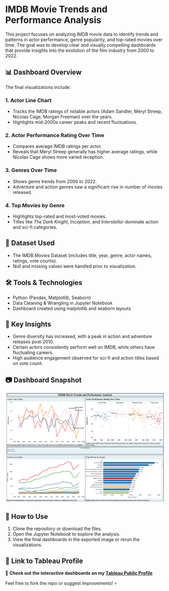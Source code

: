 # IMDB Movie Trends and Performance Analysis

This project focuses on analyzing IMDB movie data to identify trends and patterns in actor performance, genre popularity, and top-rated movies over time. The goal was to develop clear and visually compelling dashboards that provide insights into the evolution of the film industry from 2000 to 2022.

## 📊 Dashboard Overview

The final visualizations include:

### 1. Actor Line Chart
- Tracks the IMDB ratings of notable actors (Adam Sandler, Meryl Streep, Nicolas Cage, Morgan Freeman) over the years.
- Highlights mid-2000s career peaks and recent fluctuations.

### 2. Actor Performance Rating Over Time
- Compares average IMDB ratings per actor.
- Reveals that Meryl Streep generally has higher average ratings, while Nicolas Cage shows more varied reception.

### 3. Genres Over Time
- Shows genre trends from 2000 to 2022.
- Adventure and action genres saw a significant rise in number of movies released.

### 4. Top Movies by Genre
- Highlights top-rated and most-voted movies.
- Titles like *The Dark Knight*, *Inception*, and *Interstellar* dominate action and sci-fi categories.

## 📁 Dataset Used
- The IMDB Movies Dataset (includes title, year, genre, actor names, ratings, vote counts).
- Null and missing values were handled prior to visualization.

## 🛠️ Tools & Technologies
- Python (Pandas, Matplotlib, Seaborn)
- Data Cleaning & Wrangling in Jupyter Notebook
- Dashboard created using matplotlib and seaborn layouts

## 📌 Key Insights
- Genre diversity has increased, with a peak in action and adventure releases post-2010.
- Certain actors consistently perform well on IMDB, while others have fluctuating careers.
- High audience engagement observed for sci-fi and action titles based on vote count.

## 📷 Dashboard Snapshot

![IMDB Movie Dashboard](https://github.com/SoumyaShahh/Movie-Trends-Analysis/blob/main/IMDB%20Movie%20Trends%20and%20Performance%20Analysis.png)

## 📎 How to Use
1. Clone the repository or download the files.
2. Open the Jupyter Notebook to explore the analysis.
3. View the final dashboards in the exported image or rerun the visualizations.

## 📎 Link to Tableau Profile

🔗 **Check out the interactive dashboards on my [Tableau Public Profile](https://public.tableau.com/app/profile/soumya.shah6876/viz/IMDBMovieTrendsandPerformanceAnalysis/IMDBMovieTrendsandPerformanceAnalysis)**  

Feel free to fork the repo or suggest improvements! ⭐
